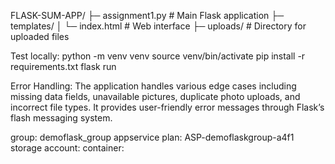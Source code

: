 FLASK-SUM-APP/
├─ assignment1.py          # Main Flask application
├─ templates/
│  └─ index.html           # Web interface
├─ uploads/               # Directory for uploaded files


Test locally:
python -m venv venv
source venv/bin/activate
pip install -r requirements.txt
flask run


Error Handling: The application handles various edge cases including missing data fields, unavailable pictures, duplicate photo uploads, and incorrect file types. It provides user-friendly error messages through Flask’s flash messaging system.


group: demoflask_group
appservice plan: ASP-demoflaskgroup-a4f1
storage account: 
container: 

